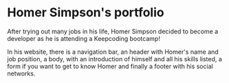 # Homer Simpson's portfolio

After trying out many jobs in his life, Homer Simpson decided to become a developer as he is attending a Keepcoding bootcamp!

In his website, there is a navigation bar, an header with Homer's name and job position, a body, with an introduction of himself and all his skills listed, a form if you want to get to know Homer and finally a footer with his social networks.

